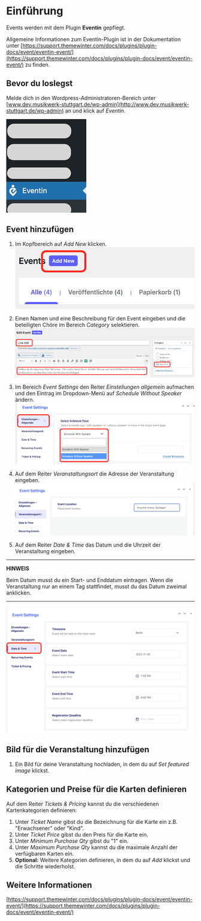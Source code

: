 # Einführung

Events werden mit dem Plugin **Eventin** gepflegt.

Allgemeine Informationen zum Eventin-Plugin ist in der Dokumentation unter [https://support.themewinter.com/docs/plugins/plugin-docs/event/eventin-event/](https://support.themewinter.com/docs/plugins/plugin-docs/event/eventin-event/) zu finden.

## Bevor du loslegst

Melde dich in den Wordpress-Administratoren-Bereich unter [www.dev.musikwerk-stuttgart.de/wp-admin](http://www.dev.musikwerk-stuttgart.de/wp-admin) an und klick auf *Eventin*.

![Eventin-Eintrag im Menü](../../img/eventin/eventin_menu.png)

## Event hinzufügen

1. Im Kopfbereich auf *Add New* klicken.
![Add New-Knopf](../../img/eventin/eventin_add_new_button.png)

1. Einen Namen und eine Beschreibung für den Event eingeben und die beteiligten Chöre im Bereich *Category* selektieren.
![Eventdetails](../../img/eventin/eventin_details.png)

1. Im Bereich *Event Settings* den Reiter *Einstellungen allgemein* aufmachen und den Eintrag im Dropdown-Menü auf *Schedule Without Speaker* ändern.
![Schedule Without Speaker](../../img/eventin/eventin_schedule_without_speaker.png)

1. Auf dem Reiter *Veranstaltungsort* die Adresse der Veranstaltung eingeben.
![Veranstaltungsort](../../img/eventin/eventin_veranstaltungsort.png)

1. Auf dem Reiter *Date & Time* das Datum und die Uhrzeit der Veranstaltung eingeben.

---
**HINWEIS**

Beim Datum musst du ein Start- und Enddatum eintragen. Wenn die Veranstaltung nur an einem Tag stattfindet, musst du das Datum zweimal anklicken.

---
![Datum & Uhrzeit](../../img/eventin/eventin_date_time.png)

## Bild für die Veranstaltung hinzufügen

1. Ein Bild für deine Veranstaltung hochladen, in dem du auf *Set featured image* klickst.

## Kategorien und Preise für die Karten definieren

Auf dem Reiter *Tickets & Pricing* kannst du die verschiedenen Kartenkategorien definieren:
    
1. Unter *Ticket Name* gibst du die Bezeichnung für die Karte ein z.B. "Erwachsener" oder "Kind".
1. Unter *Ticket Price* gibst du den Preis für die Karte ein.
1. Unter *Minimum Purchase Qty* gibst du "1" ein.
1. Unter *Maximum Purchase Qty* kannst du die maximale Anzahl der verfügbaren Karten ein.
1. **Optional:** Weitere Kategorien definieren, in dem du auf *Add* klickst und die Schritte wiederholst.

 



## Weitere Informationen

[https://support.themewinter.com/docs/plugins/plugin-docs/event/eventin-event/](https://support.themewinter.com/docs/plugins/plugin-docs/event/eventin-event/)